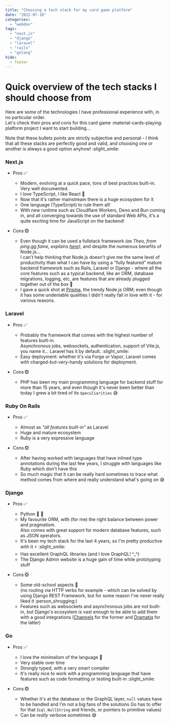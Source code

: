 ```yaml
---
title: "Choosing a tech stack for my card game platform"
date: "2022-07-10"
categories:
  - "webdev"
tags:
  - "next.js"
  - "django"
  - "laravel"
  - "rails"
  - "golang"
hide:
  - footer
---
```


# Quick overview of the tech stacks I should choose from

Here are some of the technologies I have professional experience with, in no particular order.  
Let's check their pros and cons for this card game :material-cards-playing: platform project I want to start building...

Note that these bullets points are strictly subjective and personal - I think that all these stacks are perfectly good
and valid, and choosing one or another is always a good option anyhow! :slight_smile:

### Next.js

* Pros :white_check_mark:
    - Modern, evolving at a quick pace, tons of best practices built-in. Very well documented.
    - I love TypeScript, I like React :slightly_smiling_face:
    - Now that it's rather mainstream there is a huge ecosystem for it
    - One language (TypeScript) to rule them all!
    - With new runtime such as Cloudflare Workers, Deno and Bun coming in,
      and all converging towards the use of standard Web APIs, it's a quite exciting time for JavaScript 
      on the backend!
    
* Cons :negative_squared_cross_mark:
    - Even though it can be used a fullstack framework
      _(as Theo, from ping.gg fame, explains [here](https://youtu.be/2cB5Fh46Vi4))_,
      and despite the numerous benefits of Node.js...  
      I can't help thinking that Node.js doesn't give me the same level of productivity than what I can have by
      using a "fully featured" mature backend framework such as Rails, Laravel or Django -
      where all the core features such as a typical backend, like an ORM, database migrations, logging, etc, are
      features that are already plugged together out of the box :electric_plug:
    - I gave a quick shot at [Prisma](https://www.prisma.io/), the trendy Node.js ORM; even though it has some undeniable
      qualities I didn't really fall in love with it - for various reasons.
  
### Laravel

* Pros :white_check_mark:
    - Probably the framework that comes with the highest number of features built-in.  
      Asynchronous jobs, websockets, authentication, support of Vite.js, you name it... Laravel has it by default. :slight_smile:
    - Easy deployment: whether it's via Forge or Vapor, Laravel comes with charged-but-very-handy solutions
      for deployment.

* Cons :negative_squared_cross_mark:
    - PHP has been my main programming language for backend stuff for more than 15 years,
      and even though it's never been better than today I grew a bit tired of its `$peculiarities` :sweat_smile:

### Ruby On Rails

* Pros :white_check_mark:
    - Almost as _"all features built-in"_ as Laravel
    - Huge and mature ecosystem
    - Ruby is a very expressive language

* Cons :negative_squared_cross_mark:
    - After having worked with languages that have inlined type annotations during the last
      few years, I struggle with languages like Ruby which don't have this
    - So much magic that it can be really hard sometimes to trace what method comes from where and
      really understand what's going on :sweat_smile:

### Django

* Pros :white_check_mark:
    - Python :snake: :green_heart:
    - My favourite ORM, with (for me) the right balance between power and pragmatism.  
      Also comes with great support for modern database features, such as JSON operators.
    - It's been my tech stack for the last 4 years, so I'm pretty productive with it :zap: :slight_smile:
    - Has excellent GraphQL libraries (and I love GraphQL! ^_^)
    - The Django Admin website is a huge gain of time while prototyping stuff

* Cons :negative_squared_cross_mark:
    - Some old-school aspects :older_adult:  
      (no routing via HTTP verbs for example - which can be solved by using
      Django REST Framework, but for some reason I've never really liked it :person_shrugging:)
    - Features such as websockets and asynchronous jobs are not built-in, but Django's ecosystem
      is vast enough to be able to add them with a good integrations 
      ([Channels](https://channels.readthedocs.io/en/stable/) for the former and
      [Dramatiq](https://dramatiq.io/) for the latter)

### Go

* Pros :white_check_mark:
    - I love the minimalism of the language :blue_heart:
    - Very stable over time
    - Strongly typed, with a very smart compiler
    - It's really nice to work with a programming language that have features such as
      code formatting or testing built-in :slight_smile: 
    
* Cons :negative_squared_cross_mark:
    - Whether it's at the database or the GraphQL layer, `null` values have to be handled
      and I'm not a big fans of the solutions Go has to offer for that
      (`sql.NullString` and friends, or pointers to primitive values) 
    - Can be _really_ verbose sometimes :sweat_smile:
